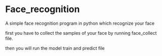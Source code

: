 # Face_recognition
A simple face recognition program in python which recognize your face

first you have to collect the samples of your face by running face_collect file.

then you will run the model train and predict file 
